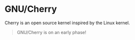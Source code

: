 # GNU/Cherry
Cherry is an open source kernel inspired by the Linux kernel.
> GNU/Cherry is on an early phase!
